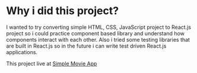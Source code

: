 # Why i did this project?

I wanted to try converting simple HTML, CSS, JavaScript project to React.js project so i could practice component based library and understand how components interact with each other. Also i tried some testing libraries that are built in React.js so in the future i can write test driven React.js applications. 

This project live at [Simple Movie App]() 